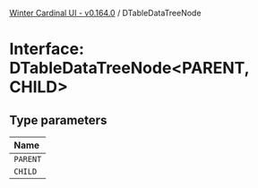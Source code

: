 [Winter Cardinal UI - v0.164.0](../index.md) / DTableDataTreeNode

# Interface: DTableDataTreeNode<PARENT, CHILD\>

## Type parameters

| Name |
| :------ |
| `PARENT` |
| `CHILD` |

